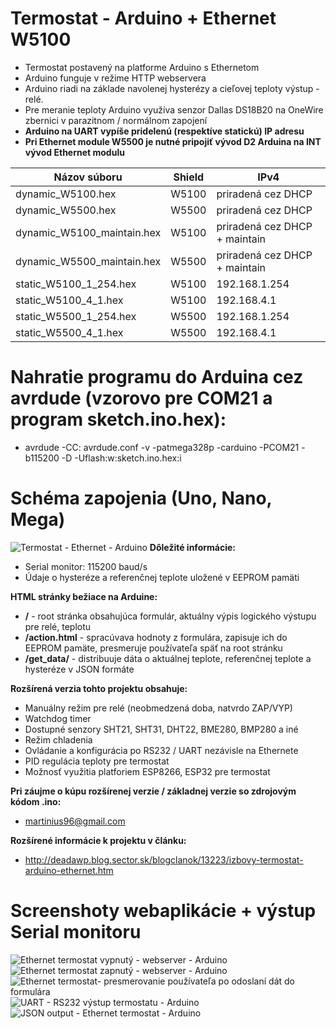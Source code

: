 # Termostat - Arduino + Ethernet W5100
* Termostat postavený na platforme Arduino s Ethernetom
* Arduino funguje v režime HTTP webservera
* Arduino riadi na základe navolenej hysterézy a cieľovej teploty výstup - relé.
* Pre meranie teploty Arduino využíva senzor Dallas DS18B20 na OneWire zbernici v parazitnom / normálnom zapojení
* **Arduino na UART vypíše pridelenú (respektíve statickú) IP adresu**
* **Pri Ethernet module W5500 je nutné pripojiť vývod D2 Arduina na INT vývod Ethernet modulu** 

| Názov súboru        | Shield           | IPv4           |
| ------------- |:-------------:| ------------- |
| dynamic_W5100.hex     | W5100 | priradená cez DHCP |
| dynamic_W5500.hex      | W5500      | priradená cez DHCP |
| dynamic_W5100_maintain.hex     | W5100 | priradená cez DHCP + maintain |
| dynamic_W5500_maintain.hex      | W5500      | priradená cez DHCP + maintain|
| static_W5100_1_254.hex | W5100      | 192.168.1.254 |
| static_W5100_4_1.hex | W5100      | 192.168.4.1 |
| static_W5500_1_254.hex | W5500      | 192.168.1.254 |
| static_W5500_4_1.hex | W5500      | 192.168.4.1 |
# Nahratie programu do Arduina cez avrdude (vzorovo pre COM21 a program sketch.ino.hex):
* avrdude -CC: avrdude.conf -v -patmega328p -carduino -PCOM21 -b115200 -D -Uflash:w:sketch.ino.hex:i
# Schéma zapojenia (Uno, Nano, Mega)
![Termostat - Ethernet - Arduino](https://i.imgur.com/GgJrAOj.png)
**Dôležité informácie:**
* Serial monitor: 115200 baud/s
* Údaje o hysteréze a referenčnej teplote uložené v EEPROM pamäti

**HTML stránky bežiace na Arduine:**
* **/** - root stránka obsahujúca formulár, aktuálny výpis logického výstupu pre relé, teplotu
* **/action.html** - spracúvava hodnoty z formulára, zapisuje ich do EEPROM pamäte, presmeruje používateľa späť na root stránku
* **/get_data/** - distribuuje dáta o aktuálnej teplote, referenčnej teplote a hysteréze v JSON formáte

**Rozšírená verzia tohto projektu obsahuje:**
* Manuálny režim pre relé (neobmedzená doba, natvrdo ZAP/VYP)
* Watchdog timer
* Dostupné senzory SHT21, SHT31, DHT22, BME280, BMP280 a iné
* Režim chladenia
* Ovládanie a konfigurácia po RS232 / UART nezávisle na Ethernete
* PID regulácia teploty pre termostat
* Možnosť využitia platforiem ESP8266, ESP32 pre termostat

**Pri záujme o kúpu rozšírenej verzie / základnej verzie so zdrojovým kódom .ino:**
* martinius96@gmail.com

**Rozšírené informácie k projektu v článku:**
* http://deadawp.blog.sector.sk/blogclanok/13223/izbovy-termostat-arduino-ethernet.htm

# Screenshoty webaplikácie + výstup Serial monitoru
![Ethernet termostat vypnutý - webserver - Arduino](https://i.imgur.com/9EOOqlW.png)
![Ethernet termostat zapnutý - webserver - Arduino](https://i.imgur.com/bnm7EAj.png)
![Ethernet termostat- presmerovanie používateľa po odoslaní dát do formulára](https://i.imgur.com/k9J9DFG.png)
![UART - RS232 výstup termostatu - Arduino](https://i.imgur.com/qQ74dpi.png)
![JSON output - Ethernet termostat - Arduino](https://i.imgur.com/d7dNIxP.png)
